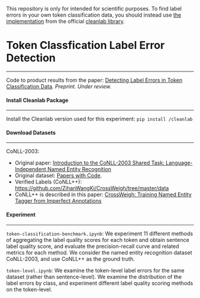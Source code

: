 This repository is only for intended for scientific purposes. To find label errors in your own token classification data, you should instead use [the implementation](https://docs.cleanlab.ai/stable/tutorials/token_classification.html) from the official [cleanlab library](https://github.com/cleanlab/cleanlab).

# Token Classfication Label Error Detection 
---
Code to product results from the paper: 
[Detecting Label Errors in Token Classification Data](https://arxiv.org/pdf/2210.03920.pdf). *Preprint. Under review.* 

#### Install Cleanlab Package 
--- 
Install the Cleanlab version used for this experiment: `pip install /cleanlab`

#### Download Datasets 
---
CoNLL-2003: 
- Original paper: [Introduction to the CoNLL-2003 Shared Task:
Language-Independent Named Entity Recognition](https://arxiv.org/pdf/cs/0306050v1.pdf) 
- Original dataset: [Papers with Code](https://paperswithcode.com/dataset/conll-2003). 
- Verified Labels (CoNLL++): https://github.com/ZihanWangKi/CrossWeigh/tree/master/data 
- CoNLL++ is described in this paper: [CrossWeigh: Training Named Entity Tagger from Imperfect Annotations](https://aclanthology.org/D19-1519.pdf) 

#### Experiment 
--- 

`token-classification-benchmark.ipynb`: We experiment 11 different methods of aggregating the label quality scores for each token and obtain sentence label quality score, and evaluate the precision-recall curve and related metrics for each method. We consider the named entity recognition dataset CoNLL-2003, and use CoNLL++ as the ground truth.

`token-level.ipynb`: We examine the token-level label errors for the same dataset (rather than sentence-level). We examine the distribution of the label errors by class, and experiment different label quality scoring methods on the token-level. 
